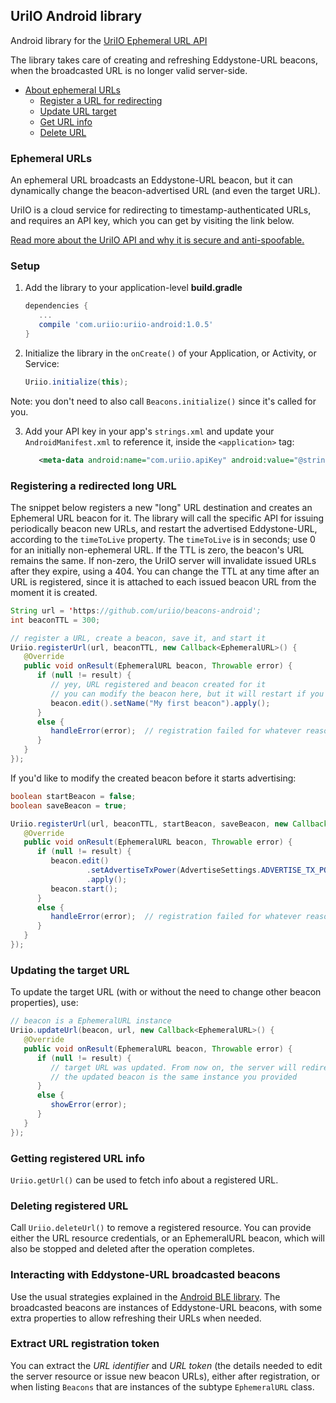 ## UriIO Android library

Android library for the [UriIO Ephemeral URL API](https://api.uriio.com/api)

The library takes care of creating and refreshing Eddystone-URL beacons, when the broadcasted URL is no longer valid server-side.

- [About ephemeral URLs](#ephemeral-urls)
   * [Register a URL for redirecting](#registering-a-redirected-long-url)
   * [Update URL target](#updating-the-target-url)
   * [Get URL info](#getting-registered-url-info)
   * [Delete URL](#deleting-registered-url)

### Ephemeral URLs

An ephemeral URL broadcasts an Eddystone-URL beacon, but it can dynamically change the beacon-advertised URL (and even the target URL).

UriIO is a cloud service for redirecting to timestamp-authenticated URLs, and requires an API key, which you can get by visiting the link below.

[Read more about the UriIO API and why it is secure and anti-spoofable.](https://uriio.com)

### Setup

1. Add the library to your application-level **build.gradle**

   ```groovy
   dependencies {
      ...
      compile 'com.uriio:uriio-android:1.0.5'
   }
   ```

2. Initialize the library in the `onCreate()` of your Application, or Activity, or Service:

   ```java
   Uriio.initialize(this);
   ```

  Note: you don't need to also call `Beacons.initialize()` since it's called for you.

3. Add your API key in your app's `strings.xml` and update your `AndroidManifest.xml` to reference it, inside the `<application>` tag:
 
   ```xml
      <meta-data android:name="com.uriio.apiKey" android:value="@string/uriio_api_key" />
   ```

### Registering a redirected long URL

The snippet below registers a new "long" URL destination and creates an Ephemeral URL beacon for it.
The library will call the specific API for issuing periodically beacon new URLs, and restart the advertised Eddystone-URL, according to the `timeToLive` property.
The `timeToLive` is in seconds; use 0 for an initially non-ephemeral URL.
If the TTL is zero, the beacon's URL remains the same. If non-zero, the UriIO server will invalidate issued URLs after they expire, using a 404.
You can change the TTL at any time after an URL is registered, since it is attached to each issued beacon URL from the moment it is created.

```java
String url = 'https://github.com/uriio/beacons-android';
int beaconTTL = 300;

// register a URL, create a beacon, save it, and start it
Uriio.registerUrl(url, beaconTTL, new Callback<EphemeralURL>() {
   @Override
   public void onResult(EphemeralURL beacon, Throwable error) {
      if (null != result) {
         // yey, URL registered and beacon created for it
         // you can modify the beacon here, but it will restart if you change TTL, TX power, or mode
         beacon.edit().setName("My first beacon").apply();
      }
      else {
         handleError(error);  // registration failed for whatever reason
      }
   }
});
```

If you'd like to modify the created beacon before it starts advertising:

```java
boolean startBeacon = false;
boolean saveBeacon = true;

Uriio.registerUrl(url, beaconTTL, startBeacon, saveBeacon, new Callback<EphemeralURL>() {
   @Override
   public void onResult(EphemeralURL beacon, Throwable error) {
      if (null != result) {
         beacon.edit()
                 .setAdvertiseTxPower(AdvertiseSettings.ADVERTISE_TX_POWER_MEDIUM)
                 .apply();
         beacon.start();
      }
      else {
         handleError(error);  // registration failed for whatever reason
      }
   }
});
```

### Updating the target URL

To update the target URL (with or without the need to change other beacon properties), use:

```java
// beacon is a EphemeralURL instance
Uriio.updateUrl(beacon, url, new Callback<EphemeralURL>() {
   @Override
   public void onResult(EphemeralURL beacon, Throwable error) {
      if (null != result) {
         // target URL was updated. From now on, the server will redirect to the new URL.
         // the updated beacon is the same instance you provided
      }
      else {
         showError(error);
      }
   }
});
```

### Getting registered URL info

`Uriio.getUrl()` can be used to fetch info about a registered URL.

### Deleting registered URL

Call `Uriio.deleteUrl()` to remove a registered resource. You can provide either the URL resource credentials,
or an EphemeralURL beacon, which will also be stopped and deleted after the operation completes.

### Interacting with Eddystone-URL broadcasted beacons

Use the usual strategies explained in the [Android BLE library](https://github.com/uriio/beacons-android). The broadcasted beacons are instances
of Eddystone-URL beacons, with some extra properties to allow refreshing their URLs when needed.

### Extract URL registration token

You can extract the *URL identifier* and *URL token* (the details needed to edit the server resource or issue new beacon URLs),
either after registration, or when listing `Beacons` that are instances of the subtype `EphemeralURL` class.
